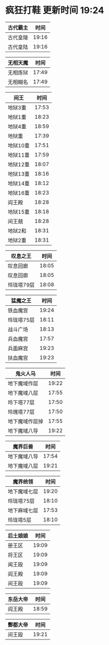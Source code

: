 # 疯狂打鞋 更新时间 19:24

| 古代霸主   | 时间    |
|--------|-------|
| 古代皇陵 | 19:16 |
| 古代皇陆 | 19:16 |

| 无相天魔   | 时间    |
|--------|-------|
| 无相炼狱 | 17:49 |
| 无相糊名 | 17:49 |

| 间王   | 时间    |
|--------|-------|
| 地狱3重 | 17:53 |
| 地狱1重 | 18:23 |
| 地狱4重 | 18:59 |
| 地狱重 | 17:39 |
| 地狱10重 | 17:51 |
| 地狱11重 | 17:59 |
| 地狱12重 | 18:07 |
| 地狱13重 | 18:16 |
| 地狱14重 | 18:12 |
| 地狱16重 | 18:23 |
| 阎王殿 | 18:28 |
| 地狱15重 | 18:18 |
| 间王兢 | 18:28 |
| 地狱2和 | 18:31 |
| 地狱2重 | 18:31 |

| 叹息之王   | 时间    |
|--------|-------|
| 叹息回廊 | 18:05 |
| 叹息回廓 | 18:05 |
| 玲珑塔79层 | 18:08 |

| 猛魔之王   | 时间    |
|--------|-------|
| 铁血魔宫 | 19:24 |
| 玲珑塔75层 | 18:11 |
| 战斗广场 | 18:13 |
| 兵血魔宫 | 17:57 |
| 兵面麻宫 | 19:23 |
| 扶血魔宫 | 19:23 |

| 鬼火人马   | 时间    |
|--------|-------|
| 地下魔域作层 | 19:22 |
| 地下魔域八层 | 17:55 |
| 玲下塔77层 | 17:50 |
| 玲瑰塔77层 | 17:50 |
| 地下魔域作层掉 | 17:55 |
| 地下魔域八导 | 19:22 |

| 魔界巨兽   | 时间    |
|--------|-------|
| 地下魔域八导 | 17:54 |
| 地下魔域八层 | 19:21 |

| 魔界统领   | 时间    |
|--------|-------|
| 地下魔域七层 | 19:20 |
| 玲珑塔75层 | 18:10 |
| 地下麻域七层 | 17:53 |
| 玲珑塔5层 | 18:10 |

| 后土娘娘   | 时间    |
|--------|-------|
| 册王区 | 19:09 |
| 将王区 | 19:09 |
| 闻王殴 | 19:09 |
| 阎王殿 | 19:09 |
| 间王殴 | 19:09 |

| 东岳大帝   | 时间    |
|--------|-------|
| 阎王殿 | 18:59 |

| 酆都大帝   | 时间    |
|--------|-------|
| 间王殴 | 19:21 |